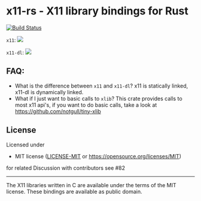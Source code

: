 # x11-rs - X11 library bindings for Rust

[![Build Status](https://github.com/AltF02/x11-rs/workflows/Build/badge.svg?style=flat-square)](https://github.com/AltF02/x11-rs/actions)

`x11`: [![](https://img.shields.io/crates/v/x11.svg)](https://crates.io/crates/x11)

`x11-dl`: [![](https://img.shields.io/crates/v/x11-dl.svg)](https://crates.io/crates/x11-dl)

## FAQ:
* What is the difference between `x11` and `x11-dl`? x11 is statically linked, x11-dl is dynamically linked.
* What if I just want to basic calls to `xlib`? This crate provides calls to most x11 api's, if you want to do basic calls, take a look at https://github.com/notgull/tiny-xlib

## License

Licensed under 

 * MIT license
   ([LICENSE-MIT](LICENSE-MIT) or https://opensource.org/licenses/MIT)

  for related Discussion with contributors see #82


--- 
The X11 libraries written in C are available under the terms of the MIT license.
These bindings are available as public domain.

